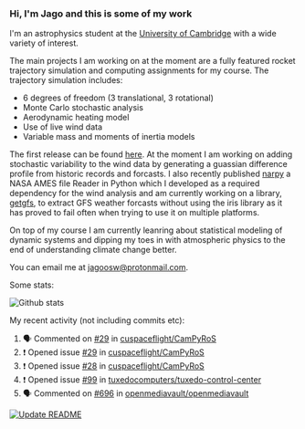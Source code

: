### Hi, I'm Jago and this is some of my work

<!--
**jagoosw/jagoosw** is a ✨ _special_ ✨ repository because its `README.md` (this file) appears on your GitHub profile.

Here are some ideas to get you started:

- 🔭 I’m currently working on ...
- 🌱 I’m currently learning ...
- 👯 I’m looking to collaborate on ...
- 🤔 I’m looking for help with ...
- 💬 Ask me about ...
- 📫 How to reach me: ...
- 😄 Pronouns: ...
- ⚡ Fun fact: ...
-->

I'm an astrophysics student at the [University of Cambridge](https://www.ast.cam.ac.uk/students/current.undergraduates/part.ii.astrophysics) with a wide variety of interest.

The main projects I am working on at the moment are a fully featured rocket trajectory simulation and computing assignments for my course. The trajectory simulation includes:
- 6 degrees of freedom (3 translational, 3 rotational)
- Monte Carlo stochastic analysis
- Aerodynamic heating model
- Use of live wind data
- Variable mass and moments of inertia models

The first release can be found [here](https://github.com/CUSF-Simulation/CamPyRoS). At the moment I am working on adding stochastic variability to the wind data by generating a guassian difference profile from historic records and forcasts. I also recently published [narpy](https://pypi.org/project/narpy/) a NASA AMES file Reader in Python which I developed as a required dependency for the wind analysis and am currently working on a library, [getgfs](https://github.com/jagoosw/getgfs), to extract GFS weather forcasts without using the iris library as it has proved to fail often when trying to use it on multiple platforms.

On top of my course I am currently leanring about statistical modeling of dynamic systems and dipping my toes in with atmospheric physics to the end of understanding climate change better.

You can email me at [jagoosw@protonmail.com](mail:jagoosw@protonmail.com).

Some stats:

![Github stats](https://github-readme-stats.vercel.app/api?username=jagoosw&count_private=true&show_icons=true&theme=radical&hide_title=true&hide_border=true)
[](https://komarev.com/ghpvc/?username=jagoosw)

My recent activity (not including commits etc):
<!--START_SECTION:activity-->
1. 🗣 Commented on [#29](https://github.com/cuspaceflight/CamPyRoS/issues/29) in [cuspaceflight/CamPyRoS](https://github.com/cuspaceflight/CamPyRoS)
2. ❗️ Opened issue [#29](https://github.com/cuspaceflight/CamPyRoS/issues/29) in [cuspaceflight/CamPyRoS](https://github.com/cuspaceflight/CamPyRoS)
3. ❗️ Opened issue [#28](https://github.com/cuspaceflight/CamPyRoS/issues/28) in [cuspaceflight/CamPyRoS](https://github.com/cuspaceflight/CamPyRoS)
4. ❗️ Opened issue [#99](https://github.com/tuxedocomputers/tuxedo-control-center/issues/99) in [tuxedocomputers/tuxedo-control-center](https://github.com/tuxedocomputers/tuxedo-control-center)
5. 🗣 Commented on [#696](https://github.com/openmediavault/openmediavault/issues/696) in [openmediavault/openmediavault](https://github.com/openmediavault/openmediavault)
<!--END_SECTION:activity-->
[![Update README](https://github.com/jagoosw/jagoosw/actions/workflows/update-readme.yml/badge.svg)](https://github.com/jagoosw/jagoosw/actions/workflows/update-readme.yml)
